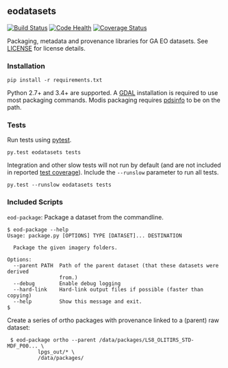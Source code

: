 ## eodatasets

[![Build Status](https://travis-ci.org/GeoscienceAustralia/eodatasets.svg?branch=develop)](https://travis-ci.org/GeoscienceAustralia/eodatasets)
[![Code Health](https://landscape.io/github/GeoscienceAustralia/eodatasets/develop/landscape.svg?style=flat)](https://landscape.io/github/GeoscienceAustralia/eodatasets/develop)
[![Coverage Status](https://coveralls.io/repos/GeoscienceAustralia/eodatasets/badge.svg?branch=develop)](https://coveralls.io/r/GeoscienceAustralia/eodatasets)

Packaging, metadata and provenance libraries for GA EO datasets. See [LICENSE](LICENSE) for
license details.

### Installation

    pip install -r requirements.txt


Python 2.7+ and 3.4+ are supported. A [GDAL](http://www.gdal.org/) installation is required 
to use most packaging commands. Modis packaging requires [pdsinfo](https://github.com/GeoscienceAustralia/pds-tools)
to be on the path.

### Tests

Run tests using [pytest](http://pytest.org/).

    py.test eodatasets tests

Integration and other slow tests will not run by default (and are not included in reported
[test coverage](https://coveralls.io/r/GeoscienceAustralia/eodatasets)). Include the `--runslow`
parameter to run all tests.

    py.test --runslow eodatasets tests

### Included Scripts

`eod-package`: Package a dataset from the commandline.

    $ eod-package --help
    Usage: package.py [OPTIONS] TYPE [DATASET]... DESTINATION
    
      Package the given imagery folders.
    
    Options:
      --parent PATH  Path of the parent dataset (that these datasets were derived
                     from.)
      --debug        Enable debug logging
      --hard-link    Hard-link output files if possible (faster than copying)
      --help         Show this message and exit.
    $

Create a series of ortho packages with provenance linked to a (parent) raw dataset:

     $ eod-package ortho --parent /data/packages/LS8_OLITIRS_STD-MDF_P00... \
              lpgs_out/* \
              /data/packages/   
